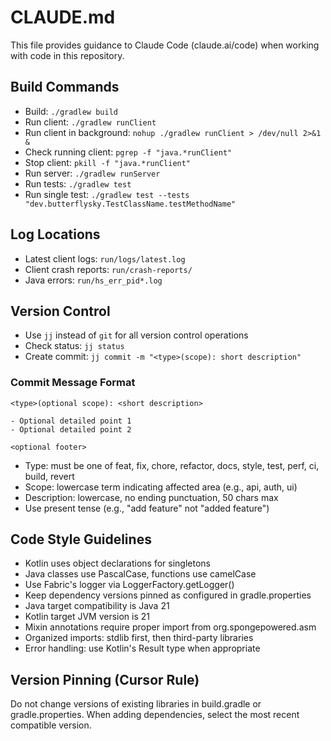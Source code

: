 # CLAUDE.md

This file provides guidance to Claude Code (claude.ai/code) when working with code in this repository.

## Build Commands
- Build: `./gradlew build`
- Run client: `./gradlew runClient`
- Run client in background: `nohup ./gradlew runClient > /dev/null 2>&1 &`
- Check running client: `pgrep -f "java.*runClient"`
- Stop client: `pkill -f "java.*runClient"`
- Run server: `./gradlew runServer`
- Run tests: `./gradlew test`
- Run single test: `./gradlew test --tests "dev.butterflysky.TestClassName.testMethodName"`

## Log Locations
- Latest client logs: `run/logs/latest.log`
- Client crash reports: `run/crash-reports/`
- Java errors: `run/hs_err_pid*.log`

## Version Control
- Use `jj` instead of `git` for all version control operations
- Check status: `jj status`
- Create commit: `jj commit -m "<type>(scope): short description"`

### Commit Message Format
```
<type>(optional scope): <short description>

- Optional detailed point 1
- Optional detailed point 2

<optional footer>
```

- Type: must be one of feat, fix, chore, refactor, docs, style, test, perf, ci, build, revert
- Scope: lowercase term indicating affected area (e.g., api, auth, ui)
- Description: lowercase, no ending punctuation, 50 chars max
- Use present tense (e.g., "add feature" not "added feature")

## Code Style Guidelines
- Kotlin uses object declarations for singletons
- Java classes use PascalCase, functions use camelCase
- Use Fabric's logger via LoggerFactory.getLogger()
- Keep dependency versions pinned as configured in gradle.properties
- Java target compatibility is Java 21
- Kotlin target JVM version is 21
- Mixin annotations require proper import from org.spongepowered.asm
- Organized imports: stdlib first, then third-party libraries
- Error handling: use Kotlin's Result type when appropriate

## Version Pinning (Cursor Rule)
Do not change versions of existing libraries in build.gradle or gradle.properties. When adding dependencies, select the most recent compatible version.